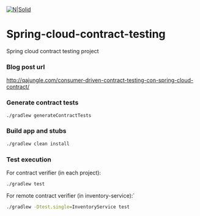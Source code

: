 [![N|Solid](http://qajungle.com/wp-content/uploads/2016/01/logo2.png)](http://qajungle.com)

# Spring-cloud-contract-testing

Spring cloud contract testing project

### Blog post url
http://qajungle.com/consumer-driven-contract-testing-con-spring-cloud-contract/

### Generate contract tests
```sh
./gradlew generateContractTests
```

### Build app and stubs
```sh
./gradlew clean install
```

### Test execution
For contract verifier (in each project):
```sh
./gradlew test
```

For remote contract verifier (in inventory-service):`
```sh
./gradlew -Dtest.single=InventoryService test 
```
